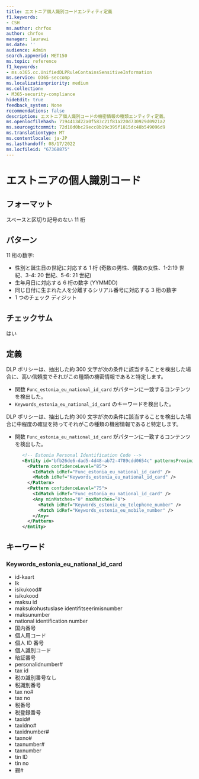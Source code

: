 ```yaml
---
title: エストニア個人識別コードエンティティ定義
f1.keywords:
- CSH
ms.author: chrfox
author: chrfox
manager: laurawi
ms.date: ''
audience: Admin
search.appverid: MET150
ms.topic: reference
f1_keywords:
- ms.o365.cc.UnifiedDLPRuleContainsSensitiveInformation
ms.service: O365-seccomp
ms.localizationpriority: medium
ms.collection:
- M365-security-compliance
hideEdit: true
feedback_system: None
recommendations: false
description: エストニア個人識別コードの機密情報の種類エンティティ定義。
ms.openlocfilehash: 7194413d22a0f583c21f81a220d730929d0921a2
ms.sourcegitcommit: 72d10d0bc29ecc8b19c395f1815dc48b549096d9
ms.translationtype: MT
ms.contentlocale: ja-JP
ms.lasthandoff: 08/17/2022
ms.locfileid: "67368875"
---
```

# <a name="estonia-personal-identification-code"></a>エストニアの個人識別コード

## <a name="format"></a>フォーマット

スペースと区切り記号のない 11 桁

## <a name="pattern"></a>パターン

11 桁の数字:

- 性別と誕生日の世紀に対応する 1 桁 (奇数の男性、偶数の女性、1-2:19 世紀、3-4: 20 世紀、5-6: 21 世紀)
- 生年月日に対応する 6 桁の数字 (YYMMDD)
- 同じ日付に生まれた人を分離するシリアル番号に対応する 3 桁の数字
- 1 つのチェック ディジット

## <a name="checksum"></a>チェックサム

はい

## <a name="definition"></a>定義

DLP ポリシーは、抽出した約 300 文字が次の条件に該当することを検出した場合に、高い信頼度でそれがこの種類の機密情報であると特定します。

- 関数 `Func_estonia_eu_national_id_card` がパターンに一致するコンテンツを検出した。
- `Keywords_estonia_eu_national_id_card` のキーワードを検出した。

DLP ポリシーは、抽出した約 300 文字が次の条件に該当することを検出した場合に中程度の確証を持ってそれがこの種類の機密情報であると特定します。

- 関数 `Func_estonia_eu_national_id_card` がパターンに一致するコンテンツを検出した。

```xml
      <!-- Estonia Personal Identification Code -->
      <Entity id="bfb26de6-dad5-4d48-ab72-4789cdd0654c" patternsProximity="300" recommendedConfidence="85">
        <Pattern confidenceLevel="85">
          <IdMatch idRef="Func_estonia_eu_national_id_card" />
          <Match idRef="Keywords_estonia_eu_national_id_card" />
        </Pattern>
        <Pattern confidenceLevel="75">
          <IdMatch idRef="Func_estonia_eu_national_id_card" />
          <Any minMatches="0" maxMatches="0">
            <Match idRef="Keywords_estonia_eu_telephone_number" />
            <Match idRef="Keywords_estonia_eu_mobile_number" />
          </Any>
        </Pattern>
      </Entity>
```

## <a name="keywords"></a>キーワード

### <a name="keywords_estonia_eu_national_id_card"></a>Keywords_estonia_eu_national_id_card

- id-kaart
- Ik
- isikukood#
- isikukood
- maksu id
- maksukohustuslase identifitseerimisnumber
- maksunumber
- national identification number
- 国内番号
- 個人用コード
- 個人 ID 番号
- 個人識別コード
- 暗証番号
- personalidnumber#
- tax id
- 税の識別番号なし
- 税識別番号
- tax no#
- tax no
- 税番号
- 税登録番号
- taxid#
- taxidno#
- taxidnumber#
- taxno#
- taxnumber#
- taxnumber
- tin ID
- tin no
- 錫#